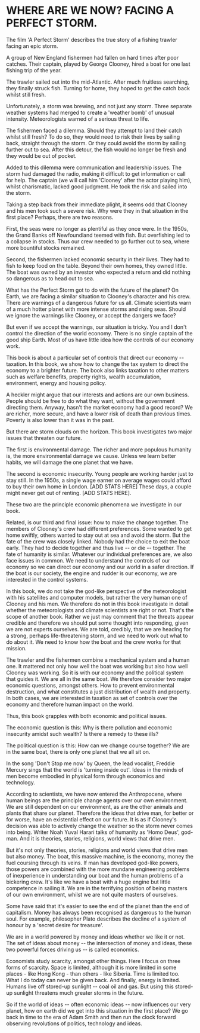 # WHERE ARE WE NOW? FACING A PERFECT STORM.
The film 'A Perfect Storm' describes the true story of a fishing trawler facing an epic storm. 

A group of New England fishermen had fallen on hard times after poor catches. Their captain, played by George Clooney, hired a boat for one last fishing trip of the year.

The trawler sailed out into the mid-Atlantic. After much fruitless searching, they finally struck fish. Turning for home, they hoped to get the catch back whilst still fresh. 

Unfortunately, a storm was brewing, and not just any storm. Three separate weather systems had merged to create a 'weather bomb' of unusual intensity. Meteorologists warned of a serious threat to life. 

The fishermen faced a dilemma. Should they attempt to land their catch whilst still fresh? To do so, they would need to risk their lives by sailing back, straight through the storm. Or they could avoid the storm by sailing further out to sea. After this detour, the fish would no longer be fresh and they would be out of pocket.

Added to this dilemma were communication and leadership issues. The storm had damaged the radio, making it difficult to get information or call for help. The captain (we will call him 'Clooney' after the actor playing him), whilst charismatic, lacked good judgment. He took the risk and sailed into the storm.

Taking a step back from their immediate plight, it seems odd that Clooney and his men took such a severe risk. Why were they in that situation in the first place? Perhaps, there are two reasons.

First, the seas were no longer as plentiful as they once were. In the 1950s, the Grand Banks off Newfoundland teemed with fish. But overfishing led to a collapse in stocks. Thus our crew needed to go further out to sea, where more bountiful stocks remained.

Second, the fishermen lacked economic security in their lives. They had to fish to keep food on the table. Beyond their own homes, they owned little. The boat was owned by an investor who expected a return and did nothing so dangerous as to head out to sea.



What has the Perfect Storm got to do with the future of the planet? On Earth, we are facing a similar situation to Clooney's character and his crew. There are warnings of a dangerous future for us all. Climate scientists warn of a much hotter planet with more intense storms and rising seas. Should we ignore the warnings like Clooney, or accept the dangers we face?

But even if we accept the warnings, our situation is tricky. You and I don't control the direction of the world economy. There is no single captain of the good ship Earth. Most of us have little idea how the controls of our economy work. 



This book is about a particular set of controls that direct our economy -- taxation. In this book, we show how to change the tax system to direct the economy to a brighter future. The book also links taxation to other matters such as welfare benefits, property rights, wealth accumulation, environment, energy and housing policy.

A heckler might argue that our interests and actions are our own business. People should be free to do what they want, without the government directing them. Anyway, hasn't the market economy had a good record? We are richer, more secure, and have a lower risk of death than previous times. Poverty is also lower than it was in the past. 

But there are storm clouds on the horizon. This book investigates two major issues that threaten our future.

The first is environmental damage. The richer and more populous humanity is, the more environmental damage we cause. Unless we learn better habits, we will damage the one planet that we have.

The second is economic insecurity. Young people are working harder just to stay still. In the 1950s, a single wage earner on average wages could afford to buy their own home in London. [ADD STATS HERE] These days, a couple might never get out of renting. [ADD STATS HERE].

These two are the principle economic phenomena we investigate in our book.

Related, is our third and final issue: how to make the change together. The members of Clooney's crew had different preferences. Some wanted to get home swiftly, others wanted to stay out at sea and avoid the storm. But the fate of the crew was closely linked. Nobody had the choice to exit the boat early. They had to decide together and thus live -- or die -- together. The fate of humanity is similar. Whatever our individual preferences are, we also face issues in common. We need to understand the controls of our economy so we can direct our economy and our world in a safer direction. If the boat is our society, the engine and rudder is our economy, we are interested in the control systems. 



In this book, we do not take the god-like perspective of the meteorologist with his satellites and computer models, but rather the very human one of Clooney and his men. We therefore do not in this book investigate in detail whether the meteorologists and climate scientists are right or not. That's the scope of another book. Rather we just may comment that the threats appear credible and therefore we should put some thought into responding, given we are not experts ourselves. We are told, credibly, that we are heading for a strong, perhaps life-threatening storm, and we need to work out what to do about it. We need to know how the boat and the crew works for that mission.

The trawler and the fishermen combine a mechanical system and a human one. It mattered not only how well the boat was working but also how well Clooney was working. So it is with our economy and the political system that guides it.  We are all in the same boat. We therefore consider two major economic questions, amongst others. How to prevent environmental destruction, and what constitutes a just distribution of wealth and property. In both cases, we are interested in taxation as set of controls over the economy and therefore human impact on the world.

Thus, this book grapples with both economic and political issues. 

The economic question is this: Why is there pollution and economic insecurity amidst such wealth? Is there a remedy to these ills? 

The political question is this: How can we change course together? We are in the same boat, there is only one planet that we all sit on.




In the song 'Don't Stop me now' by Queen, the lead vocalist, Freddie Mercury sings that the world is 'turning inside out'.  Ideas in the minds of men become embodied in physical form through economics and technology.  

According to scientists, we have now entered the Anthropocene, where human beings are the principle change agents over our own environment. We are still dependent on our environment, as are the other animals and plants that share our planet. Therefore the ideas that drive man, for better or for worse, have an existential effect on our future. It is as if Clooney's decision was able to actively change the weather so the storm never comes into being. Writer Noah Yuval Harari talks of humanity as 'Homo Deus', god-man. And it is theories, stories, religions, world views that drive men. 

But it's not only theories, stories, religions and world views that drive men but also money.  The boat, this massive machine, is the economy, money the fuel coursing through its veins. If man has developed god-like powers, those powers are combined with the more mundane engineering problems of inexperience in understanding our boat and the human problems of a bickering crew. It's like we have a boat with a huge engine but little competence in sailing it. We are in the terrifying position of being masters of our own environment, whilst we are not quite masters of ourselves. 

Some have said that it's easier to see the end of the planet than the end of capitalism. Money has always been recognised as dangerous to the human soul. For example, philosopher Plato describes the decline of a system of honour by a 'secret desire for treasure'. 

We are in a world powered by money and ideas whether we like it or not. The set of ideas about money -- the intersection of money and ideas, these two powerful forces driving us -- is called economics.

Economists study scarcity, amongst other things. Here I focus on three forms of scarcity. Space is limited, although it is more limited in some places - like Hong Kong - than others - like Siberia. Time is limited too. What I do today can never be given back. And finally, energy is limited. Humans live off stored-up sunlight -- coal oil and gas. But using this stored-up sunlight threatens much greater storms in the future.

So if the world of ideas -- often economic ideas -- now influences our very planet, how on earth did we get into this situation in the first place? We go back in time to the era of Adam Smith and then run the clock forward observing revolutions of politics, technology and ideas.
